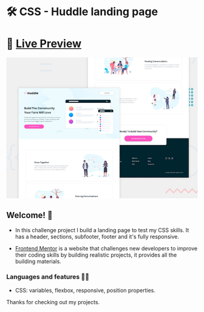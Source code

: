 # 🛠 CSS - Huddle landing page

# 🔗 [Live Preview](https://635c070dd1057310f618b096--serene-torrone-9aa4d1.netlify.app/)
![Design preview](./design/desktop-preview.jpg)

## Welcome! 👋

- In this challenge project I build a landing page to test my CSS skills. It has a header, sections, subfooter, footer and it's fully responsive.

- [Frontend Mentor](https://www.frontendmentor.io) is a website that challenges new developers to improve their coding skills by building realistic projects, it provides all the building materials.

### Languages and features 👨‍💻 

- CSS: variables, flexbox, responsive, position properties.

Thanks for checking out my projects.

